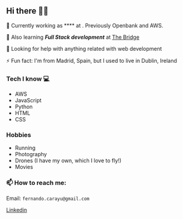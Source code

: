 ## Hi there 👋🏼

🔭  Currently working as **** at [](). Previously Openbank and AWS.

🌱  Also learning **_Full Stack development_** at [The Bridge](https://thebridge.tech "The Bridge")

🤔  Looking for help with anything related with web development

⚡ Fun fact: I'm from Madrid, Spain, but I used to live in Dublin, Ireland

### Tech I know 💻

- AWS
- JavaScript
- Python
- HTML
- CSS

### Hobbies

- Running
- Photography
- Drones (I have my own, which I love to fly!)
- Movies

### 📫 How to reach me:

Email: `fernando.carayu@gmail.com`

[Linkedin](https://www.linkedin.com/in/fernandocarmonaayuela/)


<!--
**ferkanzai/ferkanzai** is a ✨ _special_ ✨ repository because its `README.md` (this file) appears on your GitHub profile.

Here are some ideas to get you started:

- 🔭 I’m currently working on ...
- 🌱 I’m currently learning ...
- 👯 I’m looking to collaborate on ...
- 🤔 I’m looking for help with ...
- 💬 Ask me about ...
- 📫 How to reach me: ...
- 😄 Pronouns: ...
- ⚡ Fun fact: ...
-->
